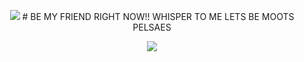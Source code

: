 <p align="center" width="100%">
    <img src="https://komarev.com/ghpvc/?username=NxAou&style=for-the-badge&label=✧✦&color=000000"> 
# BE MY FRIEND RIGHT NOW!! WHISPER TO ME LETS BE MOOTS PELSAES
</p>
<p align="center" width="100%">
  <img src="https://github.com/user-attachments/assets/1a990548-f7e7-48e8-814a-812ca2fc3a50" 
<p/>





